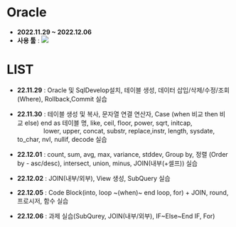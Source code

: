 # Oracle
- __2022.11.29 ~ 2022.12.06__
- __사용 툴__ : <img src="https://img.shields.io/badge/Oracle-F80000?style=flat&logo=Oracle&logoColor=white"/>

# LIST
- __22.11.29__ : Oracle 및 SqlDevelop설치, 테이블 생성, 데이터 삽입/삭제/수정/조회(Where), Rollback,Commit 실습

- __22.11.30__ : 테이블 생성 및 복사, 문자열 연결 연산자, Case (when 비교 then 비교 else) end as 테이블 명, like, 
                ceil, floor, power, sqrt, initcap, 
                <br/>&nbsp;&nbsp;&nbsp;&nbsp;&nbsp;&nbsp;&nbsp;&nbsp;&nbsp;&nbsp;&nbsp;&nbsp;&nbsp;&nbsp;
                lower, upper, concat, substr, replace,instr, length, sysdate, to_char, nvl, nullif, decode 실습

- __22.12.01__ : count, sum, avg, max, variance, stddev, Group by, 정렬 (Order by - asc/desc), intersect, union, minus, JOIN(내부(+셀프)) 실습

- __22.12.02__ : JOIN(내부/외부), View 생성, SubQuery 실습

- __22.12.05__ : Code Block(into, loop ~(when)~ end loop, for) + JOIN, round, 프로시저, 함수 실습

- __22.12.06__ : 과제 실습(SubQurey, JOIN(내부/외부), IF~Else~End IF, For)
